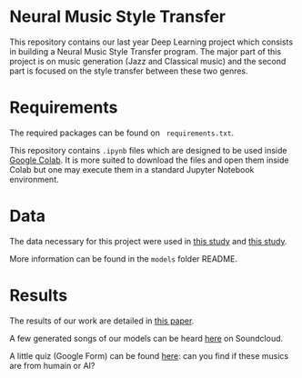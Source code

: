 # Neural Music Style Transfer

This repository contains our last year Deep Learning project which consists in building a Neural Music Style Transfer program. The major part of this project is on music generation (Jazz and Classical music) and the second part is focused on the style transfer between these two genres.

# Requirements


The required packages can be found on ` requirements.txt`.

This repository contains `.ipynb` files which are designed to be used inside [Google Colab](https://colab.research.google.com/). It is more suited to download the files and open them inside Colab but one may execute them in a standard Jupyter Notebook environment.

# Data

The data necessary for this project were used in [this study](https://arxiv.org/pdf/1809.07575.pdf) and [this study](https://arxiv.org/pdf/1708.03535.pdf).

More information can be found in the `models` folder README.

# Results

The results of our work are detailed in [this paper](https://github.com/luca-serra/neural-music-style-transfer/blob/master/Neural_music_style_transfer.pdf).

A few generated songs of our models can be heard [here](https://soundcloud.com/user-367037269) on Soundcloud.

A little quiz (Google Form) can be found [here](https://docs.google.com/forms/d/e/1FAIpQLSfkeH5jZ16TkFFxTYAGkCwFxho8-IIBFKtkLmycTc01ty-I9A/viewform): can you find if these musics are from humain or AI?


